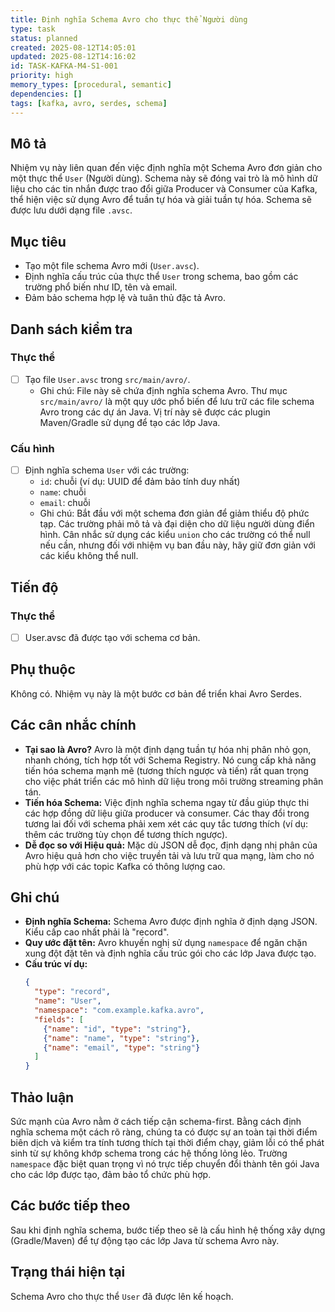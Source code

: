 ```yaml
---
title: Định nghĩa Schema Avro cho thực thể Người dùng
type: task
status: planned
created: 2025-08-12T14:05:01
updated: 2025-08-12T14:16:02
id: TASK-KAFKA-M4-S1-001
priority: high
memory_types: [procedural, semantic]
dependencies: []
tags: [kafka, avro, serdes, schema]
---
```


## Mô tả

Nhiệm vụ này liên quan đến việc định nghĩa một Schema Avro đơn giản cho một thực thể `User` (Người dùng). Schema này sẽ đóng vai trò là mô hình dữ liệu cho các tin nhắn được trao đổi giữa Producer và Consumer của Kafka, thể hiện việc sử dụng Avro để tuần tự hóa và giải tuần tự hóa. Schema sẽ được lưu dưới dạng file `.avsc`.

## Mục tiêu

*   Tạo một file schema Avro mới (`User.avsc`).
*   Định nghĩa cấu trúc của thực thể `User` trong schema, bao gồm các trường phổ biến như ID, tên và email.
*   Đảm bảo schema hợp lệ và tuân thủ đặc tả Avro.

## Danh sách kiểm tra

### Thực thể

- [ ] Tạo file `User.avsc` trong `src/main/avro/`.
    - Ghi chú: File này sẽ chứa định nghĩa schema Avro. Thư mục `src/main/avro/` là một quy ước phổ biến để lưu trữ các file schema Avro trong các dự án Java. Vị trí này sẽ được các plugin Maven/Gradle sử dụng để tạo các lớp Java.

### Cấu hình

- [ ] Định nghĩa schema `User` với các trường:
    - `id`: chuỗi (ví dụ: UUID để đảm bảo tính duy nhất)
    - `name`: chuỗi
    - `email`: chuỗi
    - Ghi chú: Bắt đầu với một schema đơn giản để giảm thiểu độ phức tạp. Các trường phải mô tả và đại diện cho dữ liệu người dùng điển hình. Cân nhắc sử dụng các kiểu `union` cho các trường có thể null nếu cần, nhưng đối với nhiệm vụ ban đầu này, hãy giữ đơn giản với các kiểu không thể null.

## Tiến độ

### Thực thể

- [ ] User.avsc đã được tạo với schema cơ bản.

## Phụ thuộc

Không có. Nhiệm vụ này là một bước cơ bản để triển khai Avro Serdes.

## Các cân nhắc chính

*   **Tại sao là Avro?** Avro là một định dạng tuần tự hóa nhị phân nhỏ gọn, nhanh chóng, tích hợp tốt với Schema Registry. Nó cung cấp khả năng tiến hóa schema mạnh mẽ (tương thích ngược và tiến) rất quan trọng cho việc phát triển các mô hình dữ liệu trong môi trường streaming phân tán.
*   **Tiến hóa Schema:** Việc định nghĩa schema ngay từ đầu giúp thực thi các hợp đồng dữ liệu giữa producer và consumer. Các thay đổi trong tương lai đối với schema phải xem xét các quy tắc tương thích (ví dụ: thêm các trường tùy chọn để tương thích ngược).
*   **Dễ đọc so với Hiệu quả:** Mặc dù JSON dễ đọc, định dạng nhị phân của Avro hiệu quả hơn cho việc truyền tải và lưu trữ qua mạng, làm cho nó phù hợp với các topic Kafka có thông lượng cao.

## Ghi chú

*   **Định nghĩa Schema:** Schema Avro được định nghĩa ở định dạng JSON. Kiểu cấp cao nhất phải là "record".
*   **Quy ước đặt tên:** Avro khuyến nghị sử dụng `namespace` để ngăn chặn xung đột đặt tên và định nghĩa cấu trúc gói cho các lớp Java được tạo.
*   **Cấu trúc ví dụ:**
    ```json
    {
      "type": "record",
      "name": "User",
      "namespace": "com.example.kafka.avro",
      "fields": [
        {"name": "id", "type": "string"},
        {"name": "name", "type": "string"},
        {"name": "email", "type": "string"}
      ]
    }
    ```

## Thảo luận

Sức mạnh của Avro nằm ở cách tiếp cận schema-first. Bằng cách định nghĩa schema một cách rõ ràng, chúng ta có được sự an toàn tại thời điểm biên dịch và kiểm tra tính tương thích tại thời điểm chạy, giảm lỗi có thể phát sinh từ sự không khớp schema trong các hệ thống lỏng lẻo. Trường `namespace` đặc biệt quan trọng vì nó trực tiếp chuyển đổi thành tên gói Java cho các lớp được tạo, đảm bảo tổ chức phù hợp.

## Các bước tiếp theo

Sau khi định nghĩa schema, bước tiếp theo sẽ là cấu hình hệ thống xây dựng (Gradle/Maven) để tự động tạo các lớp Java từ schema Avro này.

## Trạng thái hiện tại

Schema Avro cho thực thể `User` đã được lên kế hoạch.